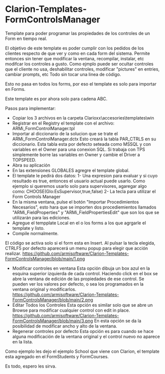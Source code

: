 # Clarion-Templates-FormControlsManager
Template para poder programar las propiedades de los controles de un Form en tiempo real.

El objetivo de este template es poder cumplir con los pedidos de los clientes respecto de que ver y como
en cada form del sistema.
Permite entonces sin tener que modificar la ventana, recompilar, instalar, etc modifcar los controles a gusto.
Como ejmplo puede ser ocultar controles que el cliente no usa, deshabilitar controles, 
modificar "pictures" en entries, cambiar prompts, etc
Todo sin tocar una linea de código.

Esto no pasa en todos los forms, por eso el template es solo para importar en Forms.

Este template es por ahora solo para cadena ABC.

Pasos para implementar:
- Copiar los 3 archivos en la carpeta Clarioxx\accesories\templates\win
- Registrar en el Registry el template con el archivo: ARMi_FormControlManager.tpl
- Importar al diccionario de la solucion que se trate el ARMi_FormControlManager.dctx
  Esto creará la tabla PAR_CTRLS en su diccionario.
  Esta tabla esta por defecto seteada como MSSQL y con variables en el Owner para una conexion SQL.
  Si trabaja con TPS simplemente borre las variables en Owner y cambie el Driver a TOPSPEED.
- Abra su aplicación
- En las extensiones GLOBALES agregre el template global.
- El template le pedirá dos datos:
  1- Una expresion para evaluar y si cuyo resultado es true, entonces el usuario actual puede usarlo.
     Como ejemplo si queremos usarlo solo para supervisores, agaregar algo como:
     CHOOSE(Glo:EsSupervisor,true,false)
  2- La tecla para utilizar el Form Controls Manager   
- En la misma ventana, pulse el botón "Importar Procedimientos Necesarios", 
  esto hara que se importen dos procediemientos llamados "ARMi_FieldProperties" y "ARMi_FieldPropertiesEdit"
  que son los que se utilizarán para las ediciones.
- Agregue el tempplate Local en el o los forms a los que agrgarle el template y listo.
- Compile normalmente.

El código se activa solo si el form esta en Insert.
Al pulsar la tecla elegida, CTRLF5 por defecto aparecerá un menu popup para elegir que acción realizar.
https://github.com/armisoftware/Clarion-Templates-FormControlsManager/blob/main/1.png
- Modificar controles en ventana
  Esta opción dibuja un box azul en la esquina superior izquierda de cada control.
  Haciendo click en el box se abre la ventana de edición de las propiedades de ese control.
  Se pueden ver los valores por defecto, o sea los programados en la ventana original y modificarlos.
  https://github.com/armisoftware/Clarion-Templates-FormControlsManager/blob/main/2.png
- Editar Todos los Controles
  Esta opción es similar solo que se abre un Browse para modificar cualquier control con edit in place.
  https://github.com/armisoftware/Clarion-Templates-FormControlsManager/blob/main/3.png
  En esta opción se da la posibilidad de modificar ancho y alto de la ventana.
- Regenerar controles por defecto
  Esta opción es para cuando se hace alguna modificación de la ventana original y el control nuevo no aparece en la lista.
  
Como ejemplo les dejo el ejemplo School que viene con Clarion, el template esta agregado en el FormStudents y FormCourses.

Es todo, espero les sirva.  


